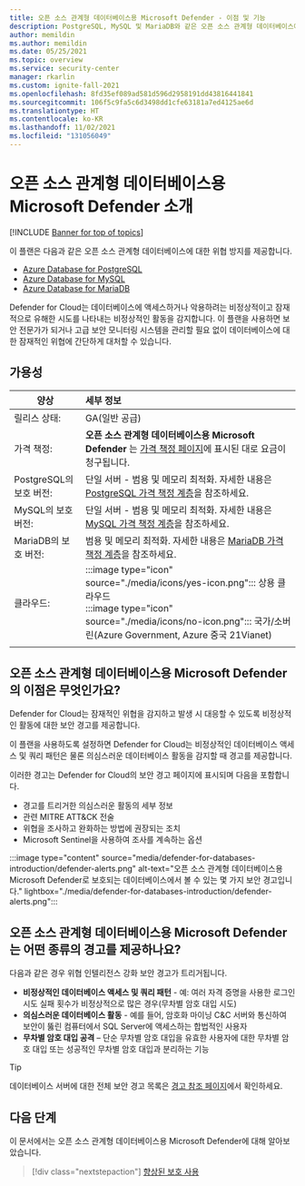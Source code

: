 ```yaml
---
title: 오픈 소스 관계형 데이터베이스용 Microsoft Defender - 이점 및 기능
description: PostgreSQL, MySQL 및 MariaDB와 같은 오픈 소스 관계형 데이터베이스에 대한 Microsoft Defender 이점 및 기능에 대해 알아봅니다.
author: memildin
ms.author: memildin
ms.date: 05/25/2021
ms.topic: overview
ms.service: security-center
manager: rkarlin
ms.custom: ignite-fall-2021
ms.openlocfilehash: 8fd35ef089ad581d596d2958191dd43816441841
ms.sourcegitcommit: 106f5c9fa5c6d3498dd1cfe63181a7ed4125ae6d
ms.translationtype: HT
ms.contentlocale: ko-KR
ms.lasthandoff: 11/02/2021
ms.locfileid: "131056049"
---
```

# <a name="introduction-to-microsoft-defender-for-open-source-relational-databases"></a>오픈 소스 관계형 데이터베이스용 Microsoft Defender 소개

[!INCLUDE [Banner for top of topics](./includes/banner.md)]

이 플랜은 다음과 같은 오픈 소스 관계형 데이터베이스에 대한 위협 방지를 제공합니다.

- [Azure Database for PostgreSQL](../postgresql/index.yml)
- [Azure Database for MySQL](../mysql/index.yml)
- [Azure Database for MariaDB](../mariadb/index.yml)

Defender for Cloud는 데이터베이스에 액세스하거나 악용하려는 비정상적이고 잠재적으로 유해한 시도를 나타내는 비정상적인 활동을 감지합니다. 이 플랜을 사용하면 보안 전문가가 되거나 고급 보안 모니터링 시스템을 관리할 필요 없이 데이터베이스에 대한 잠재적인 위협에 간단하게 대처할 수 있습니다.

## <a name="availability"></a>가용성

| 양상                             | 세부 정보                                                                                                                                    |
|------------------------------------|:-------------------------------------------------------------------------------------------------------------------------------------------|
| 릴리스 상태:                     | GA(일반 공급)                                                     |
| 가격 책정:                           | **오픈 소스 관계형 데이터베이스용 Microsoft Defender** 는 [가격 책정 페이지](https://azure.microsoft.com/pricing/details/security-center/)에 표시된 대로 요금이 청구됩니다.   |
| PostgreSQL의 보호 버전:  | 단일 서버 - 범용 및 메모리 최적화. 자세한 내용은 [PostgreSQL 가격 책정 계층](../postgresql/concepts-pricing-tiers.md)을 참조하세요.   |
| MySQL의 보호 버전:       | 단일 서버 - 범용 및 메모리 최적화. 자세한 내용은 [MySQL 가격 책정 계층](../mysql/concepts-pricing-tiers.md)을 참조하세요.                        |
| MariaDB의 보호 버전:     | 범용 및 메모리 최적화. 자세한 내용은 [MariaDB 가격 책정 계층](../mariadb/concepts-pricing-tiers.md)을 참조하세요.                      |
| 클라우드:                            | :::image type="icon" source="./media/icons/yes-icon.png"::: 상용 클라우드<br>:::image type="icon" source="./media/icons/no-icon.png"::: 국가/소버린(Azure Government, Azure 중국 21Vianet) |
|                                    |                                                                                                                                            |

## <a name="what-are-the-benefits-of-microsoft-defender-for-open-source-relational-databases"></a>오픈 소스 관계형 데이터베이스용 Microsoft Defender의 이점은 무엇인가요?

Defender for Cloud는 잠재적인 위협을 감지하고 발생 시 대응할 수 있도록 비정상적인 활동에 대한 보안 경고를 제공합니다.

이 플랜을 사용하도록 설정하면 Defender for Cloud는 비정상적인 데이터베이스 액세스 및 쿼리 패턴은 물론 의심스러운 데이터베이스 활동을 감지할 때 경고를 제공합니다.

이러한 경고는 Defender for Cloud의 보안 경고 페이지에 표시되며 다음을 포함합니다.

- 경고를 트리거한 의심스러운 활동의 세부 정보
- 관련 MITRE ATT&CK 전술
- 위협을 조사하고 완화하는 방법에 권장되는 조치
- Microsoft Sentinel을 사용하여 조사를 계속하는 옵션

:::image type="content" source="media/defender-for-databases-introduction/defender-alerts.png" alt-text="오픈 소스 관계형 데이터베이스용 Microsoft Defender로 보호되는 데이터베이스에서 볼 수 있는 몇 가지 보안 경고입니다." lightbox="./media/defender-for-databases-introduction/defender-alerts.png":::

## <a name="what-kind-of-alerts-does-microsoft-defender-for-open-source-relational-databases-provide"></a>오픈 소스 관계형 데이터베이스용 Microsoft Defender는 어떤 종류의 경고를 제공하나요?

다음과 같은 경우 위협 인텔리전스 강화 보안 경고가 트리거됩니다.

- **비정상적인 데이터베이스 액세스 및 쿼리 패턴** - 예: 여러 자격 증명을 사용한 로그인 시도 실패 횟수가 비정상적으로 많은 경우(무차별 암호 대입 시도)
- **의심스러운 데이터베이스 활동** - 예를 들어, 암호화 마이닝 C&C 서버와 통신하여 보안이 뚫린 컴퓨터에서 SQL Server에 액세스하는 합법적인 사용자
- **무차별 암호 대입 공격** – 단순 무차별 암호 대입을 유효한 사용자에 대한 무차별 암호 대입 또는 성공적인 무차별 암호 대입과 분리하는 기능

> [!TIP]
> 데이터베이스 서버에 대한 전체 보안 경고 목록은 [경고 참조 페이지](alerts-reference.md#alerts-osrdb)에서 확인하세요.



## <a name="next-steps"></a>다음 단계

이 문서에서는 오픈 소스 관계형 데이터베이스용 Microsoft Defender에 대해 알아보았습니다.

> [!div class="nextstepaction"]
> [향상된 보호 사용](enable-enhanced-security.md)
